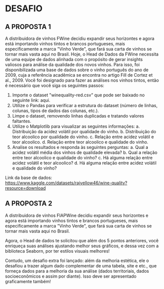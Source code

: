 # DESAFIO

## A PROPOSTA 1

A distribuidora de vinhos FWine decidiu expandir seus horizontes e agora está importando vinhos tintos e brancos portugueses, mais especificamente a marca "Vinho Verde", que fará sua carta de vinhos se tornar mais vasta aqui no Brasil.
Hoje, o Head de Dados da FWine necessita de uma equipe de dados alinhada com o propósito de gerar insights valiosos para análise da qualidade dos novos vinhos. Para isso, foi disponibilizada uma base de dados sobre o vinho português do ano de 2009, cuja a referência acadêmica se encontra no artigo Fill de Cortez et al., 2009.
Você foi designado para fazer as análises nos vinhos tintos, então é necessário que você siga os seguintes passos:

1. Importe o dataset "winequality-red.csv" que pode ser baixado no seguinte link: aqui.
2. Utilize o Pandas para verificar a estrutura do dataset (número de linhas, colunas, tipos de dados das colunas, etc.).
3. Limpe o dataset, removendo linhas duplicadas e tratando valores faltantes.
4. Utilize o Matplotlib para visualizar as seguintes informações:
a. Distribuição da acidez volátil por qualidade do vinho.
b. Distribuição do teor alcoolico por qualidade do vinho. c. Relação entre acidez volátil e teor alcoolico.
d. Relação entre teor alcoolico e qualidade do vinho.
5. Analise os resultados e responda às seguintes perguntas:
a. Qual a acidez volátil média dos vinhos de qualidade elevada? b. Qual a relação entre teor alcoolico e qualidade do vinho? c. Há alguma relação entre acidez volátil e teor alcoolico? d. Há alguma relação entre acidez volátil e qualidade do vinho?

Link da base de dados: https://www.kaggle.com/datasets/rajyellow46/wine-quality?resource=download

## A PROPOSTA 2

A distribuidora de vinhos FIAPWine decidiu expandir seus horizontes e agora está importando vinhos tintos e brancos portugueses, mais especificamente a marca "Vinho Verde", que fará sua carta de vinhos se tornar mais vasta aqui no Brasil.

Agora, o Head de dados te solicitou que além dos 5 pontos anteriores, você enriqueça suas análises ajustando melhor seus gráficos, e dessa vez com a biblioteca Seaborn, por ter estilos visuais melhores!

Contudo, um desafio extra foi lançado: além da melhoria estética, ele o desafiou a trazer algum dado complementar de uma tabela, site e etc., que forneça dados para a melhoria da sua análise (dados territoriais, dados socioeconômicos e assim por diante). Isso deve ser apresentado graficamente também!
